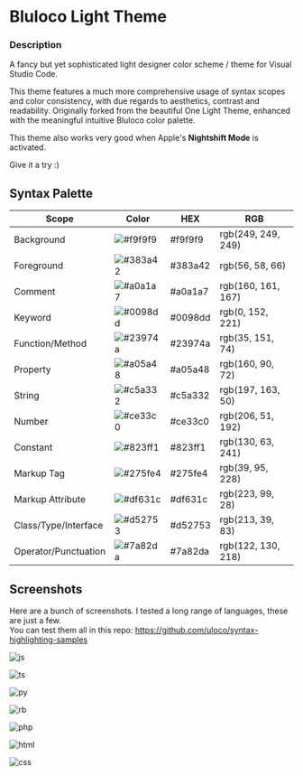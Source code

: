 # Bluloco Light Theme

### Description

A fancy but yet sophisticated light designer color scheme / theme for
Visual Studio Code.

This theme features a much more comprehensive usage of syntax scopes and color
consistency, with due regards to aesthetics, contrast and readability.
Originally forked from the beautiful One Light Theme, enhanced with the
meaningful intuitive Bluloco color palette.

This theme also works very good when Apple's **Nightshift Mode** is activated.

Give it a try :)

## Syntax Palette

| Scope                | Color                                              | HEX     | RGB                |
| -------------------- | -------------------------------------------------- | ------- | ------------------ |
| Background           | ![#f9f9f9](https://placehold.it/20/f9f9f9/?text=+) | #f9f9f9 | rgb(249, 249, 249) |
| Foreground           | ![#383a42](https://placehold.it/20/383a42/?text=+) | #383a42 | rgb(56, 58, 66)    |
| Comment              | ![#a0a1a7](https://placehold.it/20/a0a1a7/?text=+) | #a0a1a7 | rgb(160, 161, 167) |
| Keyword              | ![#0098dd](https://placehold.it/20/0098dd/?text=+) | #0098dd | rgb(0, 152, 221)   |
| Function/Method      | ![#23974a](https://placehold.it/20/23974a/?text=+) | #23974a | rgb(35, 151, 74)   |
| Property             | ![#a05a48](https://placehold.it/20/a05a48/?text=+) | #a05a48 | rgb(160, 90, 72)   |
| String               | ![#c5a332](https://placehold.it/20/c5a332/?text=+) | #c5a332 | rgb(197, 163, 50)  |
| Number               | ![#ce33c0](https://placehold.it/20/ce33c0/?text=+) | #ce33c0 | rgb(206, 51, 192)  |
| Constant             | ![#823ff1](https://placehold.it/20/823ff1/?text=+) | #823ff1 | rgb(130, 63, 241)  |
| Markup Tag           | ![#275fe4](https://placehold.it/20/275fe4/?text=+) | #275fe4 | rgb(39, 95, 228)   |
| Markup Attribute     | ![#df631c](https://placehold.it/20/df631c/?text=+) | #df631c | rgb(223, 99, 28)   |
| Class/Type/Interface | ![#d52753](https://placehold.it/20/d52753/?text=+) | #d52753 | rgb(213, 39, 83)   |
| Operator/Punctuation | ![#7a82da](https://placehold.it/20/7a82da/?text=+) | #7a82da | rgb(122, 130, 218) |

## Screenshots

Here are a bunch of screenshots. I tested a long range of languages, these are just a few.  
You can test them all in this repo:
https://github.com/uloco/syntax-highlighting-samples

![js](screenshots/js.png)

![ts](screenshots/ts.png)

![py](screenshots/py.png)

![rb](screenshots/rb.png)

![php](screenshots/php.png)

![html](screenshots/html.png)

![css](screenshots/css.png)
